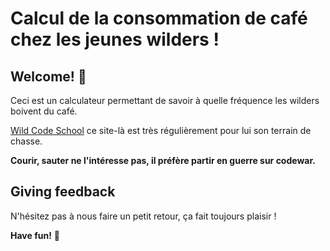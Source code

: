 # Calcul de la consommation de café chez les jeunes wilders !

## Welcome! 👋

Ceci est un calculateur permettant de savoir à quelle fréquence les wilders boivent du café.

[Wild Code School](https://odyssey.wildcodeschool.com/) ce site-là est très régulièrement pour lui son terrain de chasse.

**Courir, sauter ne l'intéresse pas, il préfère partir en guerre sur codewar.**

## Giving feedback

N'hésitez pas à nous faire un petit retour, ça fait toujours plaisir !

**Have fun!** 🚀
